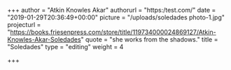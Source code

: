 +++
author = "Atkin Knowles Akar"
authorurl = "https:/test.com/"
date = "2019-01-29T20:36:49+00:00"
picture = "/uploads/soledades photo-1.jpg"
projecturl = "https://books.friesenpress.com/store/title/119734000024869127/Atkin-Knowles-Akar-Soledades"
quote = "she works from the shadows."
title = "Soledades"
type = "editing"
weight = 4

+++
